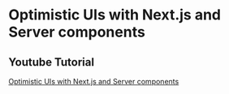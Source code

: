 # Optimistic UIs with Next.js and Server components


## Youtube Tutorial
[Optimistic UIs with Next.js and Server components](url)
